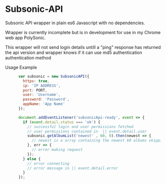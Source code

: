 # Subsonic-API
Subsonic API wrapper in plain es6 Javascript with no dependencies.

Wrapper is currently incomplete but is in development for use in my Chrome web app PolySonic.

This wrapper will not send login details untill a "ping" response has returned the api version and wrapper knows if it can use md5 authentication authentication method


Usage Example

```javascript
      var subsonic = new SubsonicAPI({
        https: true,
        ip: 'IP ADDRESS',
        port: PORT,
        user: 'Username',
        password: 'Password',
        appName: 'App Name'
      });

      document.addEventListener('subsonicApi-ready', event => {
        if (event.detail.status === 'ok') {
          // successful login and user permissions fetched
          // user permissions contained in  || event.detail.user
          subsonic.getAlbumList('newest' , 60, 0).then(newest => {
            // newest is a array containing the newest 60 albums skipping 0
          }, err => {
            // error making request 
          });
        } else {
          // error connecting 
          // error message in || event.detail.error
        }
      });
```